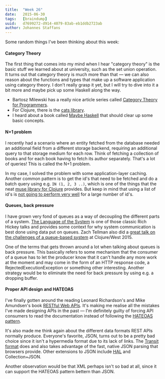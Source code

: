 ```yaml
---
title:  "Week 26"
date:   2015-06-30
tags:   [braindump]
uuid:   d7699272-d914-4079-83ab-eb1ddb2723ab
author: Johannes Staffans
---
```


Some random things I've been thinking about this week:

#### Category Theory

The first thing that comes into my mind when I hear "category theory" is the basic stuff we 
learned about at university, such as the set union operation. It turns out that category 
theory is much more than that — we can also reason about the functions and types that make up 
a software application using category theory. I don't really grasp it yet, but I will try 
to dive into it a bit more and maybe pick up some Haskell along the way.

* Bartosz Milewski has a really nice article series called [Category Theory for Programmers](http://bartoszmilewski.com/2014/10/28/category-theory-for-programmers-the-preface/).
* For Clojure, there is the [cats library](https://github.com/funcool/cats).
* I heard about a book called [Maybe Haskell](https://gumroad.com/l/maybe-haskell/?utm_source=giant-robots&utm_medium=blog&utm_campaign=announcement) that should clear up some basic concepts.

#### N+1 problem

I recently had a scenario where an entity fetched from the database needed an additional field
from a different storage backend, requiring an additional query to that storage medium for each row. 
Think of fetching a collection of books and for each book having to fetch its author separately.
That's a lot of queries! This is called the N+1 problem.

In my case, I solved the problem with some application-layer caching. Another common pattern
is to get the id's that need to be fetched and do a batch query using e.g. `IN (1, 2, 3 ..)`, 
which is one of the things that the neat [muse library for Clojure](https://github.com/kachayev/muse/blob/master/docs/sql.md) provides. But keep in mind that using a list of id's is [not going to perform very
well](http://blog.jooq.org/2013/11/11/id-lists-arent-the-best-solution-for-the-n1-problem/) for
a large number of id's. 

#### Queues, back pressure

I have grown very fond of queues as a way of decoupling the different parts of a system. 
[The Language of the System](https://www.youtube.com/watch?v=ROor6_NGIWU) is one of those classic Rich Hickey talks and provides
some context for why system communication is best done using data put on queues. 
Zach Tellman also did a [great talk on the challenges of a queue-based system](https://www.youtube.com/watch?v=1bNOO3xxMc0) at Clojure/West 2015. 

One of the terms that gets thrown around a lot when talking about queues is back pressure.
This basically refers to some mechanism that the consumer of a queue has to let the producer
know that it can't handle any more work at the moment and may come in the form of an
HTTP response code, a RejectedExecutionException or something other interesting. 
Another strategy would be to eliminate the need for back pressure by using e.g. a
dropping buffer. 

#### Proper API design and HATEOAS

I've finally gotten around the reading Leonard Richardson's and Mike Amundsen's book 
[RESTful Web APIs](http://www.restfulwebapis.org/). It's making me realise all the 
mistakes I've made designing APIs in the past — I'm definitely guilty of forcing API
consumers to read the documentation instead of following the [HATEOAS pattern](https://en.wikipedia.org/wiki/HATEOAS). 

It's also made me think again about the different data formats REST APIs normally
produce. Everyone's favorite, JSON, turns out to be a pretty bad choice since
it isn't a hypermedia format due to its lack of links. The [Transit format](https://github.com/cognitect/transit-format) does and also takes advantage of the fast, native JSON parsing that browsers provide.
Other extensions to JSON include [HAL](http://stateless.co/hal_specification.html) and Collection+JSON.

Another observation would be that XML perhaps isn't so bad at all, since it 
can support the HATEOAS pattern bettern than JSON.

